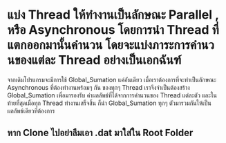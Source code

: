 # แบ่ง Thread ให้ทำงานเป็นลักษณะ Parallel , หรือ Asynchronous โดยการนำ Thread ที่แตกออกมานั้นคำนวน โดยจะแบ่งภาระการคำนวนของแต่ละ Thread อย่างเป็นเอกฉันฑ์ 

จากเดิมโปรแกรมจะมีการใช้ Global_Sumation แค่อันเดียว เมื่อเราต้องการที่จะทำเป็นลักษณะ Asynchronous ที่ต้องทำงานพร้อมๆ กัน ของทุกๆ  Thread เราจึงจำเป็นต้องสร้าง Global_Sumation เพื่อมารองรับ ค่าผลลัพธ์ที่ได้จากการคำนวนของ Thread แต่ละตัว และในท้ายที่สุดเมื่อทุก Thread ทำงานเสร็จสิ้น ก็นำ Global_Sumation  ทุกๆ ตัวมารวมกันให้เป็นผลลัพธ์เดียวที่ต้องการ

## หาก Clone ไปอย่าลืมเอา .dat มาใส่ใน Root Folder
